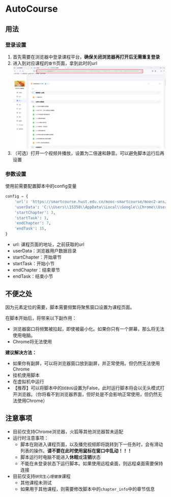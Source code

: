 # AutoCourse

## 用法

### 登录设置

1. 首先需要在浏览器中登录课程平台，**确保关闭浏览器再打开后无需重复登录**
2. 进入到对应课程的`章节`页面，拿到此时的url
   ![获取url](.\imgs\1.png)
3. （可选）打开一个视频并播放，设置为二倍速和静音。可以避免脚本运行后再设置

### 参数设置

使用前需要配置脚本中的config变量

```python
config = {
    'url': 'https://smartcourse.hust.edu.cn/mooc-smartcourse/mooc2-ans/mooc2-ans/mycourse/stu?courseid=17310000019056&clazzid=17310000010770&cpi=17310000137156&enc=3a6de4f059b5aae1803055b41eeb4aa3&t=1741790144317&pageHeader=1&v=0',
    'userData': 'C:\\Users\\15358\\AppData\\Local\\Google\\Chrome\\User Data',
    'startChapter': 3,
    'startTask': 1,
    'endChapter': 7,
    'endTask': 15,
}
```
- url: 课程页面的地址，之前获取的url
- userData：浏览器用户数据目录
- startChapter：开始章节
- startTask：开始小节
- endChapter：结束章节
- endTask：结束小节

## 不便之处

因为元素定位的需要，脚本需要频繁将聚焦窗口设置为课程页面。

在脚本开始后，将带来以下副作用：
- 浏览器窗口将频繁被拉起，即使被最小化。如果你只有一个屏幕，那么将无法使用电脑。
- Chrome将无法使用

**建议解决方法：**
- 如果你有副屏，可以将浏览器窗口放到副屏，并正常使用。但仍然无法使用Chrome
- 挂机使用脚本
- 在虚拟机中运行
- 【推荐】可以将脚本中的`DEBUG`设置为False，此时运行脚本将会以无头模式打开浏览器。（你将看不到浏览器界面，但好处是不会影响正常使用，但仍然无法使用Chrome）





## 注意事项

- 目前仅支持Chrome浏览器，火狐等其他浏览器暂未适配
- 运行时注意事项：
  - 脚本在刚进入课程页面，以及播完视频即将跳转到下一任务时，会有滑动列表的操作。**请不要在此时使用鼠标在窗口中乱动！！！**
  - 脚本运行时电脑不能进入**休眠**或**注销**状态
  - 不能在未登录状态下运行脚本。如果使用远程桌面，则远程桌面需要保持连接
- 目前仅支持`研究生心理健康`课程
  - 其他课程未测试
  - 如果用于其他课程，则需要修改脚本中的`chapter_info`中的章节信息



